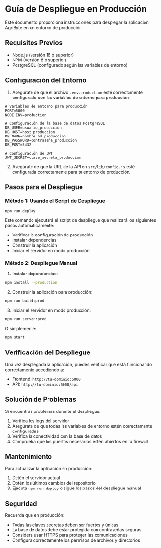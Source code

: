 # Guía de Despliegue en Producción

Este documento proporciona instrucciones para desplegar la aplicación AgriByte en un entorno de producción.

## Requisitos Previos

- Node.js (versión 16 o superior)
- NPM (versión 8 o superior)
- PostgreSQL (configurado según las variables de entorno)

## Configuración del Entorno

1. Asegúrate de que el archivo `.env.production` esté correctamente configurado con las variables de entorno para producción:

```
# Variables de entorno para producción
PORT=5000
NODE_ENV=production

# Configuración de la base de datos PostgreSQL
DB_USER=usuario_produccion
DB_HOST=host_produccion
DB_NAME=nombre_bd_produccion
DB_PASSWORD=contraseña_produccion
DB_PORT=5432

# Configuración de JWT
JWT_SECRET=clave_secreta_produccion
```

2. Asegúrate de que la URL de la API en `src/lib/config.js` esté configurada correctamente para tu entorno de producción.

## Pasos para el Despliegue

### Método 1: Usando el Script de Despliegue

```bash
npm run deploy
```

Este comando ejecutará el script de despliegue que realizará los siguientes pasos automáticamente:
- Verificar la configuración de producción
- Instalar dependencias
- Construir la aplicación
- Iniciar el servidor en modo producción

### Método 2: Despliegue Manual

1. Instalar dependencias:

```bash
npm install --production
```

2. Construir la aplicación para producción:

```bash
npm run build:prod
```

3. Iniciar el servidor en modo producción:

```bash
npm run server:prod
```

O simplemente:

```bash
npm start
```

## Verificación del Despliegue

Una vez desplegada la aplicación, puedes verificar que está funcionando correctamente accediendo a:

- Frontend: `http://tu-dominio:5000`
- API: `http://tu-dominio:5000/api`

## Solución de Problemas

Si encuentras problemas durante el despliegue:

1. Verifica los logs del servidor
2. Asegúrate de que todas las variables de entorno estén correctamente configuradas
3. Verifica la conectividad con la base de datos
4. Comprueba que los puertos necesarios estén abiertos en tu firewall

## Mantenimiento

Para actualizar la aplicación en producción:

1. Detén el servidor actual
2. Obtén los últimos cambios del repositorio
3. Ejecuta `npm run deploy` o sigue los pasos del despliegue manual

## Seguridad

Recuerda que en producción:

- Todas las claves secretas deben ser fuertes y únicas
- La base de datos debe estar protegida con contraseñas seguras
- Considera usar HTTPS para proteger las comunicaciones
- Configura correctamente los permisos de archivos y directorios